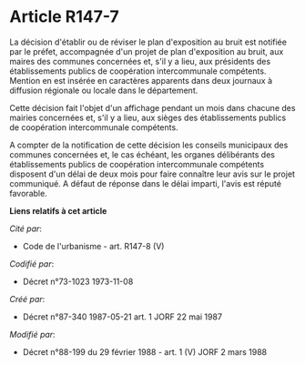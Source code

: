 # Article R147-7

La décision d'établir ou de réviser le plan d'exposition au bruit est notifiée par le préfet, accompagnée d'un projet de plan
d'exposition au bruit, aux maires des communes concernées et, s'il y a lieu, aux présidents des établissements publics de
coopération intercommunale compétents. Mention en est insérée en caractères apparents dans deux journaux à diffusion
régionale ou locale dans le département.

Cette décision fait l'objet d'un affichage pendant un mois dans chacune des mairies concernées et, s'il y a lieu, aux sièges
des établissements publics de coopération intercommunale compétents.

A compter de la notification de cette décision les conseils municipaux des communes concernées et, le cas échéant, les
organes délibérants des établissements publics de coopération intercommunale compétents disposent d'un délai de deux mois
pour faire connaître leur avis sur le projet communiqué. A défaut de réponse dans le délai imparti, l'avis est réputé
favorable.

**Liens relatifs à cet article**

_Cité par_:

  - Code de l'urbanisme - art. R147-8 (V)

_Codifié par_:

  - Décret n°73-1023 1973-11-08

_Créé par_:

  - Décret n°87-340 1987-05-21 art. 1 JORF 22 mai 1987

_Modifié par_:

  - Décret n°88-199 du 29 février 1988 - art. 1 (V) JORF 2 mars 1988
